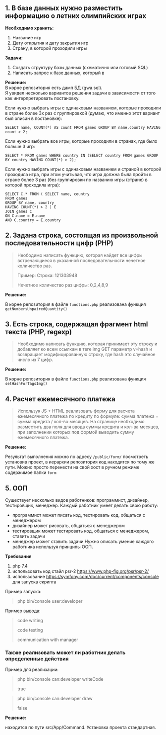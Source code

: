 ## 1. В базе данных нужно разместить информацию о летних олимпийских играх
<b>Необходимо хранить:</b>
1. Название игр
2. Дату открытия и дату закрытия игр
3. Страну, в которой проходили игры

<b>Задачи:</b>
1. Создать структуру базы данных (схематично или готовый SQL)
2. Написать запрос к базе данных, который в

<b>Решение:</b><br>
В корне репозитория есть дамп БД (gwa.sql).<br>
Я увидел несколько вариантов решения задачи в зависимости от того как интерпретировать постановку.<br>

Если нужно выбрать игры с одинаковым названием, которые проходили в стране более 3х раз с группировкой (думаю, что именно этот вариант был описан в постановке):<br>
```
SELECT name, COUNT(*) AS count FROM games GROUP BY name,country HAVING count > 2;
```

Если нужно выбрать все игры, которые проходили в странах, где было больше 3 игр:
```
SELECT * FROM games WHERE country IN (SELECT country FROM games GROUP BY country HAVING COUNT(*) > 2);
```

Если нужно выбрать игры с одинаковым названием и страной в которой проходила игра, при этом учитывая, что игра должна была пройти в стране более 3 раз (без группировки по названию игры (стране) в которой проходила игра):
```
SELECT C.* FROM ( SELECT name, country
FROM games
GROUP BY name, country
HAVING COUNT(*) > 2 ) E
JOIN games C
ON C.name = E.name
AND C.country = E.country
```

## 2. Задана строка, состоящая из произвольной последовательности цифр (PHP)
>Неободимо написать функцию, которая найдет все цифры встречающиеся в
указанной последовательности нечетное количество раз.
>
>Пример:
>Строка: 121303948
>
>Нечетное количество раз цифры: 0,2,4,8,9

<b>Решение:</b>

В корне репозитория в файле ```functions.php``` реализована функция ```getNumbersUnpairedQuantity()```

## 3. Есть строка, содержащая фрагмент html текста (PHP, regexp)
>Необходимо написать функцию, которая принимает эту строку и добавляет ко
> всем ссылкам в теге img GET параметр v=hash и возвращает модифицированную 
> строку, где hash это случайное число из 7 цифр.

<b>Решение:</b>

В корне репозитория в файле ```functions.php``` реализована функция ```setHashForTagsImg()```

## 4. Расчет ежемесячного платежа
>Используя JS + HTML реализовать форму для расчета ежемесячного платежа по
кредиту по формуле: сумма платежа = сумма кредита / кол-во месяцев. На странице
необходимо разместить два поля для ввода суммы кредита и кол-ва месяцев, при
заполнении которых под формой выводить сумму ежемесячного платежа.

<b>Решение:</b>

Результат выполнения можно по адресу ```/public/form/``` посмотреть установив проект, в иерархии репозитория код находится по тому же пути. Можно просто перенести на свой хост в ручном режиме содержимое папки ```form```

## 5. ООП
   Существует несколько видов работников: программист, дизайнер, тестировщик,
   менеджер.
   Каждый работник умеет делать свою работу:
- программист может писать код, тестировать код, общаться с менеджером
- дизайнер может рисовать, общаться с менеджером
- тестировщик может тестировать код, общаться с менеджером, ставить задачи
- менеджер может ставить задачи
  Нужно описать умение каждого работника используя принципы ООП.
  
<b>Требования</b>
1. php 7.4
2. использовать код стайл psr-2 https://www.php-fig.org/psr/psr-2/
3. использование https://symfony.com/doc/current/components/console для запуска
   скрипта

Пример запуска:<br>
>php bin/console user:developer

Пример вывода:
>code writing
> 
> code testing
> 
> communication with manager

### Также реализовать может ли работник делать определенные действия

Пример для реализации:<br>
>php bin/console can:developer writeCode
> 
> true

> php bin/console can:developer draw
> 
> false

<b>Решение:</b>

находится по пути src/App/Command. Установка проекта стандартная.